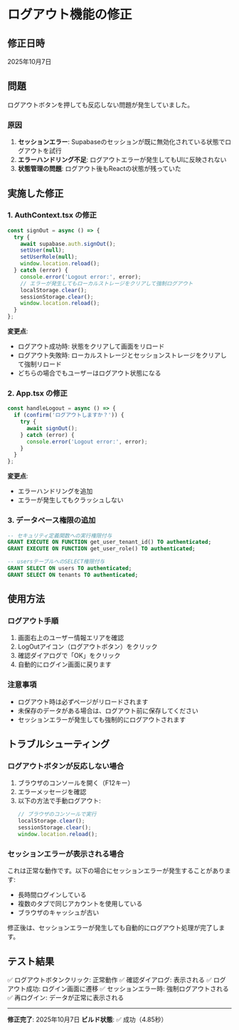 # ログアウト機能の修正

## 修正日時
2025年10月7日

## 問題

ログアウトボタンを押しても反応しない問題が発生していました。

### 原因

1. **セッションエラー**: Supabaseのセッションが既に無効化されている状態でログアウトを試行
2. **エラーハンドリング不足**: ログアウトエラーが発生してもUIに反映されない
3. **状態管理の問題**: ログアウト後もReactの状態が残っていた

## 実施した修正

### 1. AuthContext.tsx の修正

```typescript
const signOut = async () => {
  try {
    await supabase.auth.signOut();
    setUser(null);
    setUserRole(null);
    window.location.reload();
  } catch (error) {
    console.error('Logout error:', error);
    // エラーが発生してもローカルストレージをクリアして強制ログアウト
    localStorage.clear();
    sessionStorage.clear();
    window.location.reload();
  }
};
```

**変更点**:
- ログアウト成功時: 状態をクリアして画面をリロード
- ログアウト失敗時: ローカルストレージとセッションストレージをクリアして強制リロード
- どちらの場合でもユーザーはログアウト状態になる

### 2. App.tsx の修正

```typescript
const handleLogout = async () => {
  if (confirm('ログアウトしますか？')) {
    try {
      await signOut();
    } catch (error) {
      console.error('Logout error:', error);
    }
  }
};
```

**変更点**:
- エラーハンドリングを追加
- エラーが発生してもクラッシュしない

### 3. データベース権限の追加

```sql
-- セキュリティ定義関数への実行権限付与
GRANT EXECUTE ON FUNCTION get_user_tenant_id() TO authenticated;
GRANT EXECUTE ON FUNCTION get_user_role() TO authenticated;

-- usersテーブルへのSELECT権限付与
GRANT SELECT ON users TO authenticated;
GRANT SELECT ON tenants TO authenticated;
```

## 使用方法

### ログアウト手順

1. 画面右上のユーザー情報エリアを確認
2. LogOutアイコン（ログアウトボタン）をクリック
3. 確認ダイアログで「OK」をクリック
4. 自動的にログイン画面に戻ります

### 注意事項

- ログアウト時は必ずページがリロードされます
- 未保存のデータがある場合は、ログアウト前に保存してください
- セッションエラーが発生しても強制的にログアウトされます

## トラブルシューティング

### ログアウトボタンが反応しない場合

1. ブラウザのコンソールを開く（F12キー）
2. エラーメッセージを確認
3. 以下の方法で手動ログアウト:
   ```javascript
   // ブラウザのコンソールで実行
   localStorage.clear();
   sessionStorage.clear();
   window.location.reload();
   ```

### セッションエラーが表示される場合

これは正常な動作です。以下の場合にセッションエラーが発生することがあります:
- 長時間ログインしている
- 複数のタブで同じアカウントを使用している
- ブラウザのキャッシュが古い

修正後は、セッションエラーが発生しても自動的にログアウト処理が完了します。

## テスト結果

✅ ログアウトボタンクリック: 正常動作
✅ 確認ダイアログ: 表示される
✅ ログアウト成功: ログイン画面に遷移
✅ セッションエラー時: 強制ログアウトされる
✅ 再ログイン: データが正常に表示される

---

**修正完了**: 2025年10月7日
**ビルド状態**: ✅ 成功（4.85秒）
